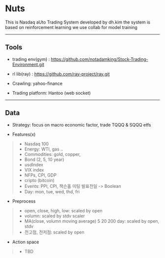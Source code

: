 # Nuts 

This is Nasdaq aUto Trading System developed by dh.kim
the system is based on reinforcement learning 
we use collab for model training 

-----------
## Tools 
* trading env(gym) : https://github.com/notadamking/Stock-Trading-Environment.git

* rl lib(ray) : https://github.com/ray-project/ray.git 

* Crawling: yahoo-finance 

* Trading platform: Hantoo (web socket)

-----------
## Data

* Strategy: 
focus on macro economic factor, trade TQQQ & SQQQ etfs   

* Features(x)
> * Nasdaq 100 
> * Energy: WTI, gas .. 
> * Commodities: gold, copper, 
> * Bond (2, 5, 10 year)
> * usdIndex 
> * VIX index
> * NFPs, CPI, GDP 
> * cripto (bitcoin)
> * Events: PPI, CPI, 잭슨홀 미팅 발표전일 -> Boolean
> * Day: mon, tue, wed, thd, fri 

* Preprocess 
> * open, close, high, low: scaled by open 
> * volumn: scaled by stdv scaler 
> * MA(close, volumn moving average) 5 20 200 day: scaled by open, stdv   
> * 전고점, 전저점: scaled by open 
  

* Action space 
> * TBD



